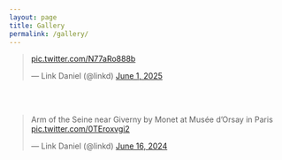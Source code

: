 ```yaml
---
layout: page
title: Gallery
permalink: /gallery/
---
```


<blockquote class="twitter-tweet"><p lang="zxx" dir="ltr"><a href="https://t.co/N77aRo888b">pic.twitter.com/N77aRo888b</a></p>&mdash; Link Daniel (@linkd) <a href="https://twitter.com/linkd/status/1929113472534479346?ref_src=twsrc%5Etfw">June 1, 2025</a></blockquote> <script async src="https://platform.twitter.com/widgets.js" charset="utf-8"></script>

<br>
<br>


<blockquote class="twitter-tweet"><p lang="en" dir="ltr">Arm of the Seine near Giverny by Monet at Musée d’Orsay in Paris <a href="https://t.co/0TEroxvgi2">pic.twitter.com/0TEroxvgi2</a></p>&mdash; Link Daniel (@linkd) <a href="https://twitter.com/linkd/status/1802138929073950945?ref_src=twsrc%5Etfw">June 16, 2024</a></blockquote> <script async src="https://platform.twitter.com/widgets.js" charset="utf-8"></script>
